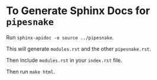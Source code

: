 # To Generate Sphinx Docs for `pipesnake`

Run `sphinx-apidoc -o source ../pipesnake`.

This will generate `modules.rst` and the other `pipesnake.rst`.

Then include `modules.rst` in your `index.rst` file.

Then run `make html`.
